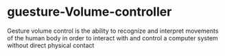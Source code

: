 # guesture-Volume-controller
Gesture volume control is the ability to recognize and interpret movements of the human body in order to interact with and control a computer system without direct physical contact
